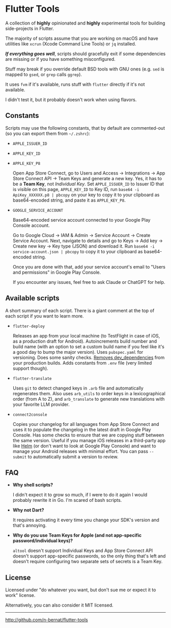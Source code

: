 # Flutter Tools

A collection of **highly** opinionated and **highly** experimental tools for building side-projects in Flutter.

The majority of scripts assume that you are working on macOS and have utilities like `xcrun` (Xcode Command Line Tools) or `jq` installed.

**_If everything goes well_**, scripts should gracefully exit if some dependencies are missing or if you have something misconfigured.

Stuff may break if you override default BSD tools with GNU ones (e.g. `sed` is mapped to `gsed`, or `grep` calls `ggrep`).

It uses `fvm` if it's available, runs stuff with `flutter` directly if it's not available.

I didn't test it, but it probably doesn't work when using flavors.

## Constants

Scripts may use the following constants, that by default are commented-out (so you can export them from `~/.zshrc`):

- `APPLE_ISSUER_ID`
- `APPLE_KEY_ID`
- `APPLE_KEY_P8`

  Open App Store Connect, go to Users and Access -> Integrations -> App Store Connect API -> Team Keys and generate a new key. Yes, it has to be a **Team Key**, not _Individual Key_. Set `APPLE_ISSUER_ID` to Issuer ID that is visible on this page, `APPLE_KEY_ID` to Key ID, run `base64 -i ApiKey_XXXXXX.p8 | pbcopy` on your key to copy it to your clipboard as base64-encoded string, and paste it as `APPLE_KEY_P8`.

- `GOOGLE_SERVICE_ACCOUNT`

  Base64-encoded service account connected to your Google Play Console account.

  Go to Google Cloud -> IAM & Admin -> Service Account -> Create Service Account. Next, navigate to details and go to Keys -> Add key -> Create new key -> Key type (JSON) and download it. Run `base64 -i service-account.json | pbcopy` to copy it to your clipboard as base64-encoded string.

  Once you are done with that, add your service account's email to "Users and permissions" in Google Play Console.

  If you encounter any issues, feel free to ask Claude or ChatGPT for help.

## Available scripts

A short summary of each script. There is a giant comment at the top of each script if you want to learn more.

- `flutter-deploy`

  Releases an app from your local machine (to TestFlight in case of iOS, as a production draft for Android). Autoincrements build number and build name (with an option to set a custom build name if you feel like it's a good day to bump the major version). Uses `pubspec.yaml` for versioning. Does some sanity checks. [Removes dev_dependencies](https://github.com/flutter/flutter/issues/79261) from your production builds. Adds constants from `.env` file (very limited support though).

- `flutter-translate`

  Uses `git` to detect changed keys in `.arb` file and automatically regenerates them. Also uses `arb_utils` to order keys in a lexicographical order (from A to Z), and `arb_translate` to generate new translations with your favorite LLM provider.

- `connect2console`

  Copies your changelog for all languages from App Store Connect and uses it to populate the changelog in the latest draft in Google Play Console. Has some checks to ensure that we are copying stuff between the same version. Useful if you manage iOS releases in a third-party app like [Helm](https://helm-app.com) (or don't want to look at Google Play Console) and want to manage your Android releases with minimal effort. You can pass `--submit` to automatically submit a version to review.

## FAQ

- **Why shell scripts?**

  I didn't expect it to grow so much, if I were to do it again I would probably rewrite it in Go. I'm scared of bash scripts.

- **Why not Dart?**

  It requires activating it every time you change your SDK's version and that's annoying.

- **Why do you use Team Keys for Apple (and not app-specific password/individual keys)?**

  `altool` doesn't support Individual Keys and App Store Connect API doesn't support app-specific passwords, so the only thing that's left and doesn't require configuring two separate sets of secrets is a Team Key.

## License

Licensed under "do whatever you want, but don't sue me or expect it to work" license.

Alternatively, you can also consider it MIT licensed.

---

http://github.com/n-bernat/flutter-tools
